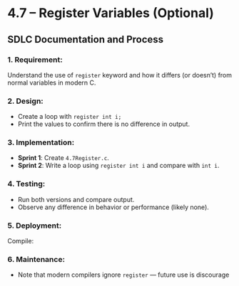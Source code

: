 # 4.7 – Register Variables (Optional)
## SDLC Documentation and Process

### 1. **Requirement:**
   Understand the use of `register` keyword and how it differs (or doesn’t) from normal variables in modern C.

### 2. **Design:**
   - Create a loop with `register int i;`
   - Print the values to confirm there is no difference in output.

### 3. **Implementation:**
   - **Sprint 1**: Create `4.7Register.c`.
   - **Sprint 2**: Write a loop using `register int i` and compare with `int i`.

### 4. **Testing:**
   - Run both versions and compare output.
   - Observe any difference in behavior or performance (likely none).

### 5. **Deployment:**
   Compile:

   ### 6. **Maintenance:**
- Note that modern compilers ignore `register` — future use is discourage
